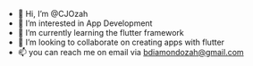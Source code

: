 - 👋 Hi, I’m @CJOzah
- 👀 I’m interested in App Development
- 🌱 I’m currently learning the flutter framework
- 💞️ I’m looking to collaborate on creating apps with flutter
- 📫 you can reach me on email via bdiamondozah@gmail.com

<!---

--->
